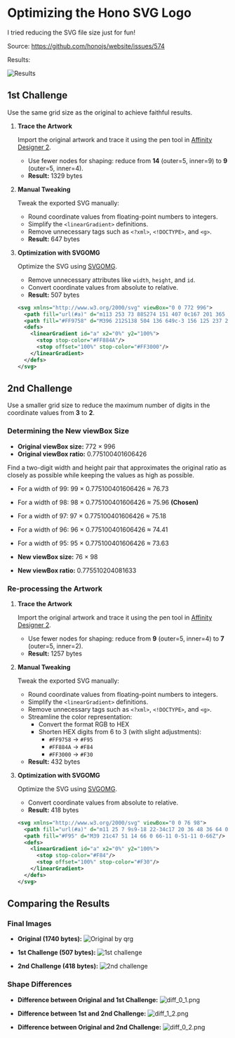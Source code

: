 # Optimizing the Hono SVG Logo

I tried reducing the SVG file size just for fun!

Source: <https://github.com/honojs/website/issues/574>

Results:

![Results](diagram/results_trimmed.png)

## 1st Challenge

Use the same grid size as the original to achieve faithful results.

1. **Trace the Artwork**

   Import the original artwork and trace it using the pen tool in [Affinity Designer 2](https://affinity.serif.com/designer/).

   - Use fewer nodes for shaping: reduce from **14** (outer=5, inner=9) to **9** (outer=5, inner=4).
   - **Result:** 1329 bytes

2. **Manual Tweaking**

   Tweak the exported SVG manually:

   - Round coordinate values from floating-point numbers to integers.
   - Simplify the `<linearGradient>` definitions.
   - Remove unnecessary tags such as `<?xml>`, `<!DOCTYPE>`, and `<g>`.
   - **Result:** 647 bytes

3. **Optimization with SVGOMG**

   Optimize the SVG using [SVGOMG](https://jakearchibald.github.io/svgomg/).

   - Remove unnecessary attributes like `width`, `height`, and `id`.
   - Convert coordinate values from absolute to relative.
   - **Result:** 507 bytes

   ```xml
   <svg xmlns="http://www.w3.org/2000/svg" viewBox="0 0 772 996">
     <path fill="url(#a)" d="m113 253 73 88S274 151 407 0c167 201 365 486 365 650 0 214-203 346-382 346C181 996 0 824 0 618c0-67 28-224 113-365Z"/>
     <path fill="#FF9758" d="M396 212S138 504 136 649c-3 156 125 237 257 237 116 0 257-88 257-229 0-166-254-445-254-445Z"/>
     <defs>
       <linearGradient id="a" x2="0%" y2="100%">
         <stop stop-color="#FF884A"/>
         <stop offset="100%" stop-color="#FF3000"/>
       </linearGradient>
     </defs>
   </svg>
   ```

## 2nd Challenge

Use a smaller grid size to reduce the maximum number of digits in the coordinate values from **3** to **2**.

### Determining the New viewBox Size

- **Original viewBox size:** 772 × 996
- **Original viewBox ratio:** 0.775100401606426

Find a two-digit width and height pair that approximates the original ratio as closely as possible while keeping the values as high as possible.

- For a width of 99: 99 × 0.775100401606426 ≈ 76.73
- For a width of 98: 98 × 0.775100401606426 ≈ 75.96 **(Chosen)**
- For a width of 97: 97 × 0.775100401606426 ≈ 75.18
- For a width of 96: 96 × 0.775100401606426 ≈ 74.41
- For a width of 95: 95 × 0.775100401606426 ≈ 73.63

- **New viewBox size:** 76 × 98
- **New viewBox ratio:** 0.775510204081633

### Re-processing the Artwork

1. **Trace the Artwork**

   Import the original artwork and trace it using the pen tool in [Affinity Designer 2](https://affinity.serif.com/designer/).

   - Use fewer nodes for shaping: reduce from **9** (outer=5, inner=4) to **7** (outer=5, inner=2).
   - **Result:** 1257 bytes

2. **Manual Tweaking**

   Tweak the exported SVG manually:

   - Round coordinate values from floating-point numbers to integers.
   - Simplify the `<linearGradient>` definitions.
   - Remove unnecessary tags such as `<?xml>`, `<!DOCTYPE>`, and `<g>`.
   - Streamline the color representation:
     - Convert the format RGB to HEX
     - Shorten HEX digits from 6 to 3 (with slight adjustments):
       - `#FF9758` → `#F95`
       - `#FF884A` → `#F84`
       - `#FF3000` → `#F30`
   - **Result:** 432 bytes

3. **Optimization with SVGOMG**

   Optimize the SVG using [SVGOMG](https://jakearchibald.github.io/svgomg/).

   - Convert coordinate values from absolute to relative.
   - **Result:** 418 bytes

   ```xml
   <svg xmlns="http://www.w3.org/2000/svg" viewBox="0 0 76 98">
     <path fill="url(#a)" d="m11 25 7 9s9-18 22-34c17 20 36 48 36 64 0 20-19 34-37 34C17 98 0 81 0 61c0-6 3-24 11-36Z"/>
     <path fill="#F95" d="M39 21c47 51 14 66 0 66-11 0-51-11 0-66Z"/>
     <defs>
       <linearGradient id="a" x2="0%" y2="100%">
         <stop stop-color="#F84"/>
         <stop offset="100%" stop-color="#F30"/>
       </linearGradient>
     </defs>
   </svg>
   ```

## Comparing the Results

### Final Images

- **Original (1740 bytes):**
  ![Original by qrg](logo_viewbox772x996_by_qrg.svg)

- **1st Challenge (507 bytes):**
  ![1st challenge](logo_viewbox772x996_02_svgo_optimized.svg)

- **2nd Challenge (418 bytes):**
  ![2nd challenge](logo_viewbox76x98_02_svgo_optimized.svg)

### Shape Differences

- **Difference between Original and 1st Challenge:**
  ![diff_0_1.png](diff/diff_0_1.png)

- **Difference between 1st and 2nd Challenge:**
  ![diff_1_2.png](diff/diff_1_2.png)

- **Difference between Original and 2nd Challenge:**
  ![diff_0_2.png](diff/diff_0_2.png)
